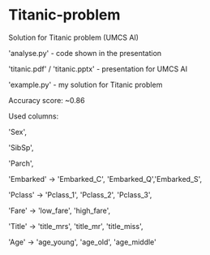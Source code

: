 # Titanic-problem
Solution for Titanic problem (UMCS AI)

'analyse.py' - code shown in the presentation

'titanic.pdf' / 'titanic.pptx' - presentation for UMCS AI

'example.py' - my solution for Titanic problem

Accuracy score: ~0.86

Used columns:

 'Sex',
 
 'SibSp',
 
 'Parch',
 
 'Embarked' -> 'Embarked_C', 'Embarked_Q','Embarked_S',
 
 'Pclass' -> 'Pclass_1', 'Pclass_2', 'Pclass_3',
 
 'Fare' -> 'low_fare', 'high_fare',
 
 'Title' -> 'title_mrs', 'title_mr', 'title_miss',
 
 'Age' -> 'age_young', 'age_old', 'age_middle'
 
